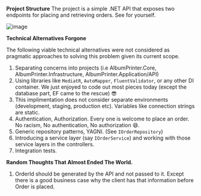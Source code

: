 **Project Structure**
The project is a simple .NET API that exposes two endpoints for placing and retrieving orders. See for yourself.

![image](https://user-images.githubusercontent.com/39003759/147251357-86b9b86c-c13b-4a0e-9b5d-9e7434b6acb9.png)

**Technical Alternatives Forgone**

The following viable technical alternatives were not considered as pragmatic approaches to solving this problem given its current scope.

1. Separating concerns into projects (i.e AlbumPrinter.Core, AlbumPrinter.Infrastructure, AlbumPrinter.Application/API)
2. Using libraries like `MediatR`, `AutoMapper`, `FluentValidator`, or any other DI container. We just enjoyed to code out most pieces today (except the database part, EF came to the rescue) 😎
3. This implimentation does not consider separate environments (development, staging, production etc). Variables like connection strings are static.
4. Authentication, Authorization. Every one is welcome to place an order. No racism, No authentication, No authorization 😄.
5. Generic repository patterns, YAGNI. (See `IOrderRepository`)
6. Introducing a service layer (say `IOrderService`) and working with those service layers in the controllers.
7. Integration tests.

**Random Thoughts That Almost Ended The World.**

1. OrderId should be generated by the API and not passed to it. Except there is a good business case why the client has that information before Order is placed.

